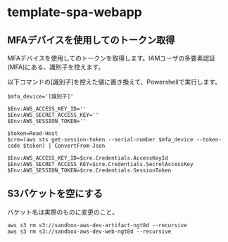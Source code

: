 # template-spa-webapp
## MFAデバイスを使用してのトークン取得
MFAデバイスを使用してのトークンを取得します。IAMユーザの多要素認証 (MFA)にある、識別子を控えます。
  
以下コマンドの[識別子]を控えた値に置き換えて、Powershellで実行します。

```
$mfa_device='[識別子]'

$Env:AWS_ACCESS_KEY_ID=''
$Env:AWS_SECRET_ACCESS_KEY=''
$Env:AWS_SESSION_TOKEN=''

$token=Read-Host
$cre=(aws sts get-session-token --serial-number $mfa_device --token-code $token) | ConvertFrom-Json

$Env:AWS_ACCESS_KEY_ID=$cre.Credentials.AccessKeyId
$Env:AWS_SECRET_ACCESS_KEY=$cre.Credentials.SecretAccessKey
$Env:AWS_SESSION_TOKEN=$cre.Credentials.SessionToken  
```

## S3バケットを空にする
バケット名は実際のものに変更のこと。
```
aws s3 rm s3://sandbox-aws-dev-artifact-ngt8d --recursive
aws s3 rm s3://sandbox-aws-dev-web-ngt8d --recursive
```